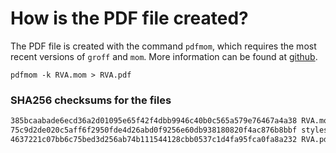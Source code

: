 # How is the PDF file created?
The PDF file is created with the command `pdfmom`, which requires the most recent versions of `groff` and `mom`.
More information can be found at [github](https://github.com/0xR3V/Bibles).

```shell
pdfmom -k RVA.mom > RVA.pdf
```

### SHA256 checksums for the files
```txt
385bcaabade6ecd36a2d01095e65f42f4dbb9946c40b0c565a579e76467a4a38 RVA.mom
75c9d2de020c5aff6f2950fde4d26abd0f9256e60db938180820f4ac876b8bbf stylesheet.mom
4637221c07bb6c75bed3d256ab74b111544128cbb0537c1d4fa95fca0fa8a232 RVA.pdf
```
